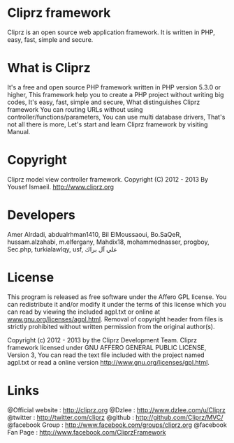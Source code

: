 Cliprz framework
================

Cliprz is an open source web application framework. It is written in PHP, easy, fast, simple and secure.


What is Cliprz
==============

It's a free and open source PHP framework written in PHP version 5.3.0 or higher,
This framework help you to create a PHP project without writing big codes, It's easy, fast, simple and secure,
What distinguishes Cliprz framework You can routing URLs without using controller/functions/parameters,
You can use multi database drivers, That's not all there is more, Let's start and learn Cliprz framework by visiting Manual.

Copyright
=========
Cliprz model view controller framework.
Copyright (C) 2012 - 2013 By Yousef Ismaeil.
http://www.cliprz.org

Developers
==========

Amer Alrdadi, abdualrhman1410, Bil ElMoussaoui, Bo.SaQeR, hussam.alzahabi, m.elfergany, Mahdix18, mohammednasser, progboy, Sec.php, turkialawlqy, usf, علي آل براك

License
=======

This program is released as free software under the Affero GPL license.
You can redistribute it and/or modify it under the terms of this license which you can read by viewing the included agpl.txt or online at www.gnu.org/licenses/agpl.html.
Removal of copyright header from files is strictly prohibited without written permission from the original author(s).

Copyright (c) 2012 - 2013 by the Cliprz Development Team.
Cliprz framework licensed under GNU AFFERO GENERAL PUBLIC LICENSE, Version 3,
You can read the text file included with the project named agpl.txt or read a online version http://www.gnu.org/licenses/gpl.html.

Links
=====

@Official website  : http://cliprz.org 
@Dzlee             : http://www.dzlee.com/u/Cliprz
@twitter           : http://twitter.com/cliprz
@github            : http://github.com/Cliprz/MVC/
@facebook Group    : http://www.facebook.com/groups/cliprz.org
@facebook Fan Page : http://www.facebook.com/CliprzFramework
